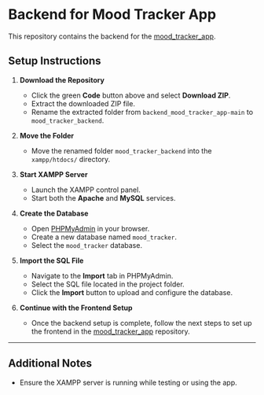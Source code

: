 # Backend for Mood Tracker App

This repository contains the backend for the [mood_tracker_app](https://github.com/nokyalr/mood_tracker_app).

## Setup Instructions

1. **Download the Repository**  
   - Click the green **Code** button above and select **Download ZIP**.
   - Extract the downloaded ZIP file.
   - Rename the extracted folder from `backend_mood_tracker_app-main` to `mood_tracker_backend`.

2. **Move the Folder**  
   - Move the renamed folder `mood_tracker_backend` into the `xampp/htdocs/` directory.

3. **Start XAMPP Server**  
   - Launch the XAMPP control panel.
   - Start both the **Apache** and **MySQL** services.

4. **Create the Database**  
   - Open [PHPMyAdmin](http://localhost/phpmyadmin) in your browser.
   - Create a new database named `mood_tracker`.
   - Select the `mood_tracker` database.

5. **Import the SQL File**  
   - Navigate to the **Import** tab in PHPMyAdmin.
   - Select the SQL file located in the project folder.
   - Click the **Import** button to upload and configure the database.

6. **Continue with the Frontend Setup**  
   - Once the backend setup is complete, follow the next steps to set up the frontend in the [mood_tracker_app](https://github.com/nokyalr/mood_tracker_app) repository.

---

## Additional Notes  

- Ensure the XAMPP server is running while testing or using the app.
